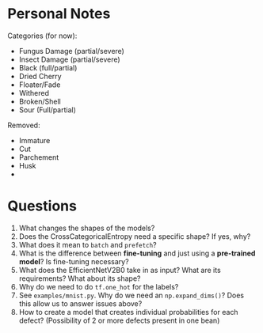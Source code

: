 # Personal Notes
Categories (for now):
- Fungus Damage (partial/severe)
- Insect Damage (partial/severe)
- Black (full/partial)
- Dried Cherry
- Floater/Fade
- Withered
- Broken/Shell
- Sour (Full/partial)

Removed:
- Immature
- Cut
- Parchement
- Husk
-
# Questions
1. What changes the shapes of the models?
2. Does the CrossCategoricalEntropy need a specific shape? If yes, why?
3. What does it mean to `batch` and `prefetch`?
4. What is the difference between **fine-tuning** and just using a **pre-trained model**?
Is fine-tuning necessary?
5. What does the EfficientNetV2B0 take in as input? What are its requirements? What about its shape?
6. Why do we need to do `tf.one_hot` for the labels?
7. See `examples/mnist.py`. Why do we need an `np.expand_dims()`? Does this allow us to answer issues above?
8. How to create a model that creates individual probabilities for each defect? (Possibility of 2 or more defects present in one bean)